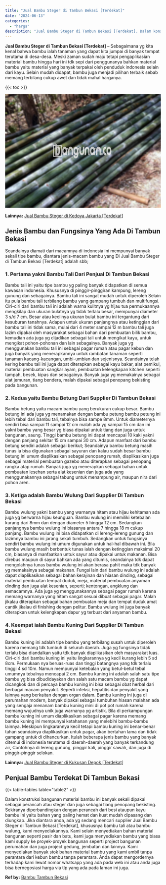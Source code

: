 ```yaml
---
title: "Jual Bambu Steger di Tambun Bekasi [Terdekat]"
date: "2024-06-13"
categories: 
  - "harga"
description: "Jual Bambu Steger di Tambun Bekasi [Terdekat]. Dalam konstruksi bangunan material bambu ini banyak sekali dipakai sebagai perancah atau steger dan juga sebag..."
---
```


**Jual Bambu Steger di Tambun Bekasi \[Terdekat\]** – Sebagaimana yg kita kenal bahwa bambu ialah tanaman yang dapat kita jumpai di banyak tempat terutama di desa-desa. Meski zaman sudah maju tetapi pengaplikasian material bambu hingga hari ini tdk sepi dari penggunanya bahkan material bambu yaitu material yang banyak terpakai oleh penduduk indonesia selain dari kayu. Selain mudah didapat, bambu juga menjadi pilihan terbaik sebab memang terbilang cukup awet dan tidak mahal harganya.

{{< toc >}}

![Jual Bambu Steger di Tambun Bekasi [Terdekat]](/images/jual-bambu-tali-19.png)

**Lainnya:** [Jual Bambu Steger di Kedoya Jakarta \[Terdekat\]](https://bambu.bangunan.co/jual-bambu-steger-di-kedoya-jakarta-terdekat/)

## Jenis Bambu dan Fungsinya Yang Ada Di Tambun Bekasi

Seandainya diamati dari macamnya di indonesia ini mempunyai banyak sekali tipe bambu, diantara jenis-macam bambu yang Di Jual Bambu Steger di Tambun Bekasi \[Terdekat\] adalah sbb;

### 1\. Pertama yakni Bambu Tali Dari Penjual Di Tambun Bekasi

Bambu tali ini yaitu tipe bambu yg paling banyak didapatkan di semua kawasan indonesia. Khususnya di pinggir-pinggiran kampung, lereng gunung dan sebagainya. Bambu tali ini sangat mudah untuk diperoleh Selain itu pula bambu tali terbilang bambu yang gampang tumbuh dan multifungsi. Ciri-ciri dari bambu tali ini adalah warna kulitnya yg hijau tua permukaannya mengkilap dan ukuran bulatnya yg tidak terlalu besar, mempunyai diameter 3 s/d 7 cm. Besar atau kecilnya ukuran bulat bambu ini tergantung dari kesuburan tanahnya. Adapun untuk ukuran panjangnya atau ketinggian dari bambu tali ini tidak sama, mulai dari 4 meter sampai 12 m bambu tali juga lazim dipakai oleh masyarakat sebagai bahan dari pembuatan bilik bambu, kemudian ada juga yg dijadikan sebagai tali untuk mengikat kayu, untuk mengikat pohon-pohonan dan lain sebagainya. Banyak juga yg menggunakan bambu tali ini sebagai pagar rumah atau pagar kebun dan juga banyak yang menerapkannya untuk rambatan tanaman seperti tanaman kacang-kacangan, umbi-umbian dan sejenisnya. Seandainya telah kering bambu tali ini juga dapat diterapkan sebagai kayu bakar, alat pemikul, material pembuatan sangkar ayam, pembuatan kelengkapan kitchen seperti tampah, besek, kipas dan sebagainya. Banyak juga yg memakainya sebagai alat jemuran, tiang bendera, malah dipakai sebagai penopang bekisting pada bangunan.

### 2\. Kedua yaitu Bambu Betung Dari Supplier Di Tambun Bekasi

Bambu betung yaitu macam bambu yang berukuran cukup besar. Bambu betung ini ada juga yg menamakan dengan bambu petung bambu petung ini lebih tebal dari bambu tali, tebalnya bisa sampe 8mm. Untuk diameternya sendiri bisa sampai 11 sampai 12 cm malah ada yg sampai 15 cm dan ini yakni bambu yang besar yg biasa dipakai untuk tiang dan juga untuk bangunan, saung. Tinggi bambu betung ini dapat mencapai 10 kaki yakni dengan panjang sekitar 15 cm sampai 30 cm. Adapun manfaat dari bambu betung sendiri adalah sebagai berikut; Seandainya bambu betung masih tunas ia bisa digunakan sebagai sayuran dan kalau sudah besar bambu betung ini umum diaplikasikan sebagai penopang rumah, diaplikasikan juga sebagai material pembuatan gazebo atau diterapkan sebagai penopang rangka atap rumah. Banyak juga yg menerapkan sebagai bahan untuk pembuatan lesehan serta alat kesenian dan juga ada yang menggunakannya sebagai tabung untuk menampung air, maupun nira dari pohon aren.

### 3\. Ketiga adalah Bambu Wulung Dari Supplier Di Tambun Bekasi

Bambu wulung yakni bambu yang warnanya hitam atau hijau kehitaman ada juga yg berwarna hijau keunguan. Bambu wulung ini memiliki ketebalan kurang dari 8mm dan dengan diameter 5 hingga 12 cm. Sedangkan panjangnya bambu wulung ini biasanya antara 7 hingga 18 m cukup panjang. Bambu wulung ini bisa didapatkan di lereng-lereng gunung dan lazimnya bambu ini jarang sekali tumbuh. Sedangkan untuk fungsinya sendiri bambu wulung ini umum digunakan untuk hal-hal dibawah ini. Bila bambu wulung masih berbentuk tunas ialah dengan ketinggian maksimal 20 cm, biasanya di manfaatkan untuk sayur atau dipakai untuk makanan. Bisa direbus maupun di sayur bahkan ada yang ditumis, seandainya tdk dapat mengolahnya tunas bambu wulung ini akan berasa pahit maka tdk banyak yg memakainya sebagai makanan. Fungsi lain dari bambu wulung ini adalah dapat diaplikasikan sebagai bahan kerajinan dan hiasan dinding, sebagai material pembuatan tempat duduk, meja, material pembuatan anyaman dinding dan juga alat kesenian, seperti; kentongan, angklung dan semacamnya. Ada juga yg menggunakannya sebagai pagar rumah karena memang warnanya yang hitam sangat sesuai dibuat sebagai pagar. Malah jikalau diterapkan sebagai bahan pembuatan meja dan tempat duduk amat cantik jikalau di finishing dengan pelitur. Bambu wulung ini juga banyak diterapkan untuk kelengkapan dapur yg terbuat dari anyaman bambu.

### 4\. Keempat ialah Bambu Kuning Dari Supplier Di Tambun Bekasi

Bambu kuning ini adalah tipe bambu yang terbilang susah untuk diperoleh karena memang tdk tumbuh di seluruh daerah. Juga yg fungsinya tidak terlalu bisa diandalkan yaitu tdk banyak diaplikasikan oleh masyarakat luas. Ciri-ciri dari bambu kuning ini yaitu lingkarannya yg kecil kurang lebih 5 sd 8cm. Permukaan nya beruas-ruas dan tinggi batangnya yang tdk terlalu tinggi 4 sd 10m. Namun mempunyai ketebalan yang betul-betul tebal umumnya tebalnya mencapai 2 cm. Bambu kuning ini adalah salah satu tipe bambu yg bisa dibudidayakan dan salah satu macam bambu yg dapat dicangkok dan di percaya bambu kuning ini bisa sebagai obat herbal dari berbagai macam penyakit. Seperti infeksi, hepatitis dan penyakit yang lainnya yang berkaitan dengan organ dalam. Bambu kuning ini juga di perumahan modern, banyak dipakai sebagai tumbuhan hiasan malahan ada yang sengaja menanam bambu kuning mini di pot pot rumah karena memang wujudnya unik juga warnanya yg artistik. Bila di perkampungan bambu kuning ini umum diaplikasikan sebagai pagar karena memang bambu kuning ini mempunyai ketahanan yang melebihi bambu-bambu lainnya. Meskipun lingkarannya kecil tetapi bambu kuning ini benar-benar tahan seandainya diaplikasikan untuk pagar, akan bertahan lama dan tidak gampang untuk di dihancurkan. Itulah beberapa jenis bambu yang banyak ditemui di indonesia terutama di daerah-daerah yang banyak terkandung air, Contohnya di lereng gunung, pinggir kali, pinggir sawah, dan juga di pinggir-pinggir selokan.

**Lainnya:** [Jual Bambu Steger di Kukusan Depok \[Terdekat\]](https://bambu.bangunan.co/jual-bambu-steger-di-kukusan-depok-terdekat/)

## Penjual Bambu Terdekat Di Tambun Bekasi

{{< table-tables table="table2" >}}

Dalam konstruksi bangunan material bambu ini banyak sekali dipakai sebagai perancah atau steger dan juga sebagai tiang penopang bekisting. Sekiranya diperbandingkan dengan perancah dari besi ataupun kayu bambu ini yaitu bahan yang paling hemat dan kuat mudah dipasang dan diungkap. Jika diantara anda, ada yg sedang mencari supplier Jual Bambu Steger di Tambun Bekasi \[Terdekat\], khususnya bambu tali atau bambu wulung, kami menyediakannya. Kami selain menyediakan bahan material bangunan seperti pasir dan batu, kami juga menyediakan bambu yang biasa kami supply ke proyek-proyek bangunan seperti project bangunan perumahan dan juga project gedung, jembatan dan lainnya. Kami menyediakan banyak stok bahan material bambu yang kami ambil tanpa perantara dari kebun bambu tanpa perantara. Anda dapat mengordernya terhadap kami lewat nomor whatsapp yang ada pada web ini atau anda juga bisa bernegosiasi harga via tlp yang ada pada laman ini juga.

**Ref by:** [Bambu Tambun Bekasi](https://id.wikipedia.org/wiki/Bambu)
